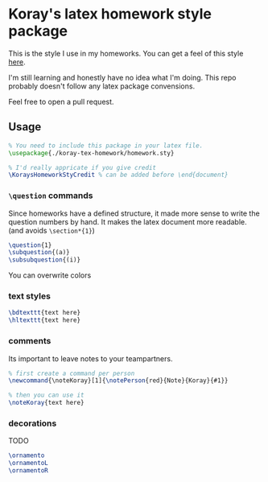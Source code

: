 # Koray's latex homework style package

This is the style I use in my homeworks. You can get a feel of this style [here](showcase.pdf).

I'm still learning and honestly have no idea what I'm doing. This repo probably doesn't follow any latex package convensions.

Feel free to open a pull request. 

## Usage

```latex
% You need to include this package in your latex file.
\usepackage{./koray-tex-homework/homework.sty}

% I'd really appricate if you give credit 
\KoraysHomeworkStyCredit % can be added before \end{document}
```

### `\question` commands

Since homeworks have a defined structure, it made more sense to write the question numbers by hand. It makes the latex document more readable. (and avoids `\section*{1}`)

```latex
\question{1}
\subquestion{(a)}
\subsubquestion{(i)}
```

You can overwrite colors

### text styles

```latex
\bdtexttt{text here}
\hltexttt{text here}
```

### comments

Its important to leave notes to your teampartners.

```latex
% first create a command per person
\newcommand{\noteKoray}[1]{\notePerson{red}{Note}{Koray}{#1}}

% then you can use it
\noteKoray{text here}
```

### decorations

TODO

```latex
\ornamento
\ornamentoL
\ornamentoR
```
